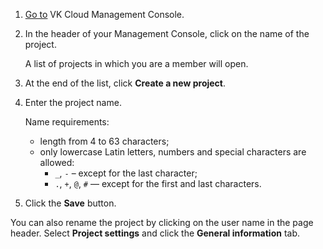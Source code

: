1. [Go to](https://msk.cloud.vk.com/app/en) VK Cloud Management Console.

1. In the header of your Management Console, click on the name of the project.

    A list of projects in which you are a member will open.

1. At the end of the list, click **Create a new project**.
1. Enter the project name.

    Name requirements:

   - length from 4 to 63 characters;
   - only lowercase Latin letters, numbers and special characters are allowed:
      - `_`, `-` – except for the last character;
      - `.`, `+`, `@`, `#` — except for the first and last characters.

1. Click the **Save** button.

You can also rename the project by clicking on the user name in the page header. Select **Project settings** and click the **General information** tab.
